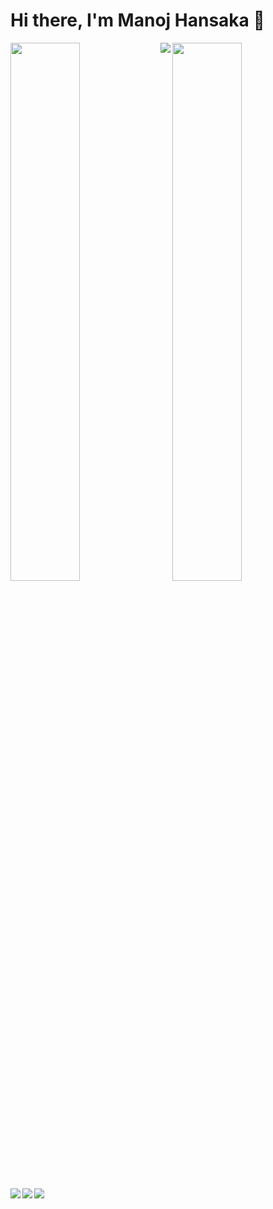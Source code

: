 # Hi there, I'm Manoj Hansaka 👋

<img align="left" src="https://github-readme-stats.vercel.app/api?username=smmuser96&show_icons=true&theme=radical" width="47%"/>
<img src="https://github-readme-stats.vercel.app/api/top-langs/?username=smmuser96&layout=compact" width="47%" />

<img align="left" src="https://img.shields.io/badge/c++-%2300599C.svg?style=for-the-badge&logo=c%2B%2B&logoColor=white"/>
<img align="left" src="https://img.shields.io/badge/html5-%23E34F26.svg?style=for-the-badge&logo=html5&logoColor=white"/>
<img align="left" src="https://img.shields.io/badge/css3-%231572B6.svg?style=for-the-badge&logo=css3&logoColor=white"/>
<img  src="https://img.shields.io/badge/javascript-%23323330.svg?style=for-the-badge&logo=javascript&logoColor=%23F7DF1E"/>
